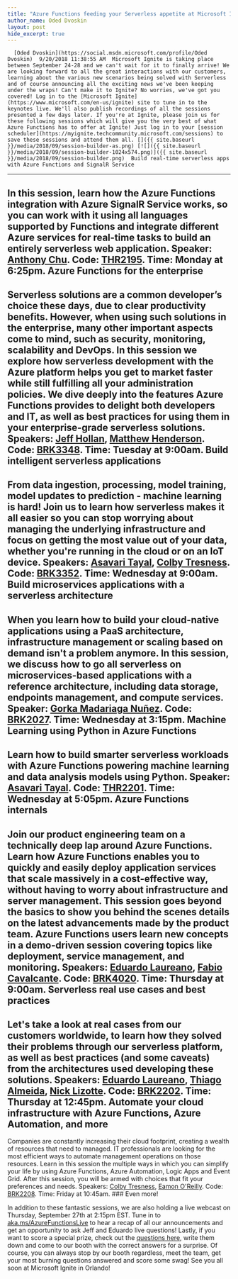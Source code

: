 ```yaml
---
title: "Azure Functions feeding your Serverless appetite at Microsoft Ignite 2018!"
author_name: Oded Dvoskin
layout: post
hide_excerpt: true
---
```

      [Oded Dvoskin](https://social.msdn.microsoft.com/profile/Oded Dvoskin)  9/20/2018 11:38:55 AM  Microsoft Ignite is taking place between September 24-28 and we can't wait for it to finally arrive! We are looking forward to all the great interactions with our customers, learning about the various new scenarios being solved with Serverless and of course announcing all the exciting news we've been keeping under the wraps! Can't make it to Ignite? No worries, we've got you covered! Log in to the [Microsoft Ignite](https://www.microsoft.com/en-us/ignite) site to tune in to the keynotes live. We'll also publish recordings of all the sessions presented a few days later. If you're at Ignite, please join us for these following sessions which will give you the very best of what Azure Functions has to offer at Ignite! Just log in to your [session scheduler](https://myignite.techcommunity.microsoft.com/sessions) to save these sessions and attend them all. []({{ site.baseurl }}/media/2018/09/session-builder-as.png) [![]({{ site.baseurl }}/media/2018/09/session-builder-1024x574.png)]({{ site.baseurl }}/media/2018/09/session-builder.png)  Build real-time serverless apps with Azure Functions and SignalR Service
------------------------------------------------------------------------

 In this session, learn how the Azure Functions integration with Azure SignalR Service works, so you can work with it using all languages supported by Functions and integrate different Azure services for real-time tasks to build an entirely serverless web application. Speaker: [Anthony Chu](https://twitter.com/nthonyChu). Code: [THR2195](https://myignite.techcommunity.microsoft.com/sessions/66631). Time: Monday at 6:25pm. Azure Functions for the enterprise
----------------------------------

 Serverless solutions are a common developer’s choice these days, due to clear productivity benefits. However, when using such solutions in the enterprise, many other important aspects come to mind, such as security, monitoring, scalability and DevOps. In this session we explore how serverless development with the Azure platform helps you get to market faster while still fulfilling all your administration policies. We dive deeply into the features Azure Functions provides to delight both developers and IT, as well as best practices for using them in your enterprise-grade serverless solutions. Speakers: [Jeff Hollan](https://twitter.com/jeffhollan), [Matthew Henderson](https://twitter.com/mattchenderson). Code: [BRK3348](https://myignite.techcommunity.microsoft.com/sessions/64665). Time: Tuesday at 9:00am. Build intelligent serverless applications
-----------------------------------------

 From data ingestion, processing, model training, model updates to prediction - machine learning is hard! Join us to learn how serverless makes it all easier so you can stop worrying about managing the underlying infrastructure and focus on getting the most value out of your data, whether you're running in the cloud or on an IoT device. Speakers: [Asavari Tayal](https://twitter.com/tayalasavari), [Colby Tresness](https://twitter.com/ColbyTresness). Code: [BRK3352](https://myignite.techcommunity.microsoft.com/sessions/65892). Time: Wednesday at 9:00am. Build microservices applications with a serverless architecture
---------------------------------------------------------------

 When you learn how to build your cloud-native applications using a PaaS architecture, infrastructure management or scaling based on demand isn't a problem anymore. In this session, we discuss how to go all serverless on microservices-based applications with a reference architecture, including data storage, endpoints management, and compute services. Speaker: [Gorka Madariaga Nuñez](https://twitter.com/Gk_8). Code: [BRK2027](https://myignite.techcommunity.microsoft.com/sessions/64666). Time: Wednesday at 3:15pm. Machine Learning using Python in Azure Functions
------------------------------------------------

 Learn how to build smarter serverless workloads with Azure Functions powering machine learning and data analysis models using Python. Speaker: [Asavari Tayal](https://twitter.com/tayalasavari). Code: [THR2201](https://myignite.techcommunity.microsoft.com/sessions/66640). Time: Wednesday at 5:05pm. Azure Functions internals
-------------------------

 Join our product engineering team on a technically deep lap around Azure Functions. Learn how Azure Functions enables you to quickly and easily deploy application services that scale massively in a cost-effective way, without having to worry about infrastructure and server management. This session goes beyond the basics to show you behind the scenes details on the latest advancements made by the product team. Azure Functions users learn new concepts in a demo-driven session covering topics like deployment, service management, and monitoring. Speakers: [Eduardo Laureano](https://twitter.com/eduardolaureano), [Fabio Cavalcante](https://twitter.com/codesapien). Code: [BRK4020](https://myignite.techcommunity.microsoft.com/sessions/65889). Time: Thursday at 9:00am. Serverless real use cases and best practices
--------------------------------------------

 Let's take a look at real cases from our customers worldwide, to learn how they solved their problems through our serverless platform, as well as best practices (and some caveats) from the architectures used developing these solutions. Speakers: [Eduardo Laureano](https://twitter.com/eduardolaureano), [Thiago Almeida](https://twitter.com/nzthiago), [Nick Lizotte](https://myignite.techcommunity.microsoft.com/experts/428066). Code: [BRK2202](https://myignite.techcommunity.microsoft.com/sessions/65907). Time: Thursday at 12:45pm. Automate your cloud infrastructure with Azure Functions, Azure Automation, and more
-----------------------------------------------------------------------------------

 Companies are constantly increasing their cloud footprint, creating a wealth of resources that need to managed. IT professionals are looking for the most efficient ways to automate management operations on those resources. Learn in this session the multiple ways in which you can simplify your life by using Azure Functions, Azure Automation, Logic Apps and Event Grid. After this session, you will be armed with choices that fit your preferences and needs. Speakers: [Colby Tresness](https://twitter.com/ColbyTresness), [Eamon O'Reilly](https://myignite.techcommunity.microsoft.com/experts/415905). Code: [BRK2208](https://myignite.techcommunity.microsoft.com/sessions/65888). Time: Friday at 10:45am. ### Even more!

 In addition to these fantastic sessions, we are also holding a live webcast on Thursday, September 27th at 2:15pm EST. Tune in to [aka.ms/AzureFunctionsLive](http://aka.ms/AzureFunctionsLive) to hear a recap of all our announcements and get an opportunity to ask Jeff and Eduardo live questions! Lastly, if you want to score a special prize, check out the [questions here](https://microsoft.qualtrics.com/jfe/form/SV_9NVzR9jScMYzmjr), write them down and come to our booth with the correct answers for a surprise. Of course, you can always stop by our booth regardless, meet the team, get your most burning questions answered and score some swag! See you all soon at Microsoft Ignite in Orlando!     